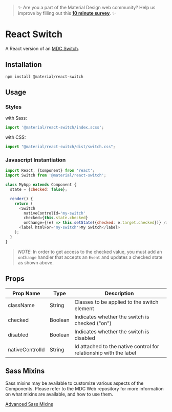 > ✨ Are you a part of the Material Design web community? Help us improve by filling out this <a href='https://bit.ly/materialwebsurvey'>**10 minute survey**</a>. ✨

# React Switch

A React version of an [MDC Switch](https://github.com/material-components/material-components-web/tree/master/packages/mdc-switch).

## Installation

```
npm install @material/react-switch
```

## Usage

### Styles

with Sass:
```js
import '@material/react-switch/index.scss';
```

with CSS:
```js
import "@material/react-switch/dist/switch.css";
```

### Javascript Instantiation

```js
import React, {Component} from 'react';
import Switch from '@material/react-switch';

class MyApp extends Component {
  state = {checked: false};

  render() {
    return (
      <Switch
        nativeControlId='my-switch'
        checked={this.state.checked}
        onChange={(e) => this.setState({checked: e.target.checked})} />
      <label htmlFor='my-switch'>My Switch</label>
    );
  }
}
```

> _NOTE_: In order to get access to the checked value, you must add an `onChange` handler that accepts an `Event` and updates a checked state as shown above.

## Props

Prop Name | Type | Description
--- | --- | ---
className | String | Classes to be applied to the switch element
checked | Boolean | Indicates whether the switch is checked ("on")
disabled | Boolean | Indicates whether the switch is disabled
nativeControlId | String | Id attached to the native control for relationship with the label

## Sass Mixins

Sass mixins may be available to customize various aspects of the Components. Please refer to the
MDC Web repository for more information on what mixins are available, and how to use them.

[Advanced Sass Mixins](https://github.com/material-components/material-components-web/blob/master/packages/mdc-switch/README.md#sass-mixins)
